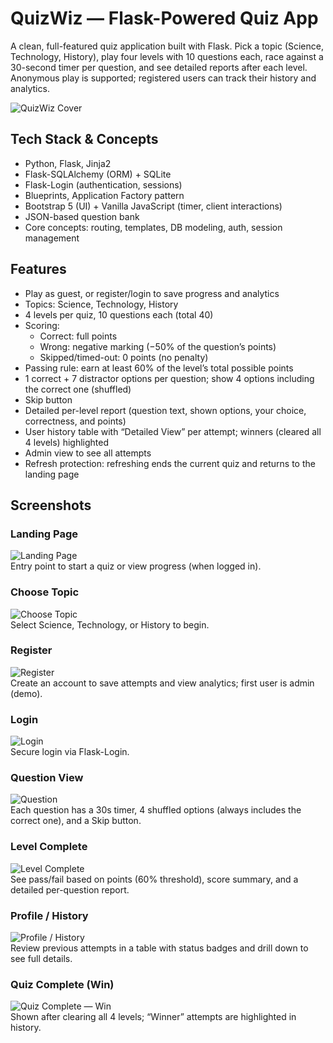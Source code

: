 # QuizWiz — Flask-Powered Quiz App

A clean, full-featured quiz application built with Flask. Pick a topic (Science, Technology, History), play four levels with 10 questions each, race against a 30-second timer per question, and see detailed reports after each level. Anonymous play is supported; registered users can track their history and analytics.

![QuizWiz Cover](app/static/img/QuizWiz.png)

## Tech Stack & Concepts
- Python, Flask, Jinja2
- Flask-SQLAlchemy (ORM) + SQLite
- Flask-Login (authentication, sessions)
- Blueprints, Application Factory pattern
- Bootstrap 5 (UI) + Vanilla JavaScript (timer, client interactions)
- JSON-based question bank
- Core concepts: routing, templates, DB modeling, auth, session management

## Features
- Play as guest, or register/login to save progress and analytics
- Topics: Science, Technology, History
- 4 levels per quiz, 10 questions each (total 40)
- Scoring:
  - Correct: full points
  - Wrong: negative marking (−50% of the question’s points)
  - Skipped/timed-out: 0 points (no penalty)
- Passing rule: earn at least 60% of the level’s total possible points
- 1 correct + 7 distractor options per question; show 4 options including the correct one (shuffled)
- Skip button
- Detailed per-level report (question text, shown options, your choice, correctness, and points)
- User history table with “Detailed View” per attempt; winners (cleared all 4 levels) highlighted
- Admin view to see all attempts
- Refresh protection: refreshing ends the current quiz and returns to the landing page

## Screenshots

### Landing Page
![Landing Page](app/static/img/landing-page.png)  
Entry point to start a quiz or view progress (when logged in).

### Choose Topic
![Choose Topic](app/static/img/choose-topic.png)  
Select Science, Technology, or History to begin.

### Register
![Register](app/static/img/register.png)  
Create an account to save attempts and view analytics; first user is admin (demo).

### Login
![Login](app/static/img/login.png)  
Secure login via Flask-Login.

### Question View
![Question](app/static/img/question.png)  
Each question has a 30s timer, 4 shuffled options (always includes the correct one), and a Skip button.

### Level Complete
![Level Complete](app/static/img/level-complete.png)  
See pass/fail based on points (60% threshold), score summary, and a detailed per-question report.

### Profile / History
![Profile / History](app/static/img/profile-rahat.png)  
Review previous attempts in a table with status badges and drill down to see full details.

### Quiz Complete (Win)
![Quiz Complete — Win](app/static/img/quiz-complete-win.png)  
Shown after clearing all 4 levels; “Winner” attempts are highlighted in history.